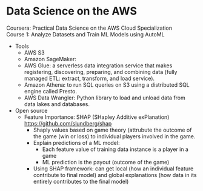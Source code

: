 # Data Science on the AWS
Coursera: Practical Data Science on the AWS Cloud Specialization  
Course 1: Analyze Datasets and Train ML Models using AutoML  
- Tools  
  - AWS S3  
  - Amazon SageMaker:  
  - AWS Glue: a serverless data integration service that makes registering, discovering, preparing, and combining data (fully managed ETL: extract, transform, and load service).   
  - Amazon Athena: to run SQL queries on S3 using a distributed SQL engine called Presto.  
  - AWS Data Wrangler: Python library to load and unload data from data lakes and databases.    
- Open source  
  - Feature Importance: SHAP (SHapley Additive exPlanation) https://github.com/slundberg/shap    
    - Shaply values based on game theory (attrubute the outcome of the game (win or loss) to individual players involved in the game.
    - Explain predictions of a ML model:  
      - Each feature value of training data instance is a player in a game  
      - ML prediction is the payout (outcome of the game)  
     - Using SHAP framework: can get local (how an individual feature contribute to final model) and global explanations (how data in its entirely contributes to the final model) 
  


  
  
